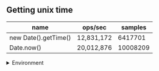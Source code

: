 ## Getting unix time

|name|ops/sec|samples|
|-|-|-|
|new Date().getTime()|12,831,172|6417701|
|Date.now()|20,012,876|10008209|


<details>
<summary>Environment</summary>

* __Machine:__ linux x64 | 4 vCPUs | 7.6GB Mem
* __Run:__ Fri Oct 17 2025 17:30:55 GMT+0000 (Coordinated Universal Time)
* __Node:__ `v24.0.0`
</details>

<!--
{"environment":{"platform":"linux","arch":"x64","cpus":4,"totalMemory":7.59783935546875},"benchmarks":[{"name":"new Date().getTime()","samples":6417701,"opsSec":12831172.127121262},{"name":"Date.now()","samples":10008209,"opsSec":20012876.36129609}]}-->
